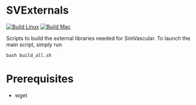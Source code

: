 # SVExternals

[![Build Linux](https://github.com/lucapegolotti/SVExternals/actions/workflows/build_linux.yml/badge.svg)](https://github.com/lucapegolotti/SVExternals/actions/workflows/build_linux.yml)
[![Build Mac](https://github.com/lucapegolotti/SVExternals/actions/workflows/build_mac.yml/badge.svg)](https://github.com/lucapegolotti/SVExternals/actions/workflows/build_mac.yml)

Scripts to build the external libraries needed for SimVascular. To launch the main script, simply run

    bash build_all.sh
  
# Prerequisites
  - wget
